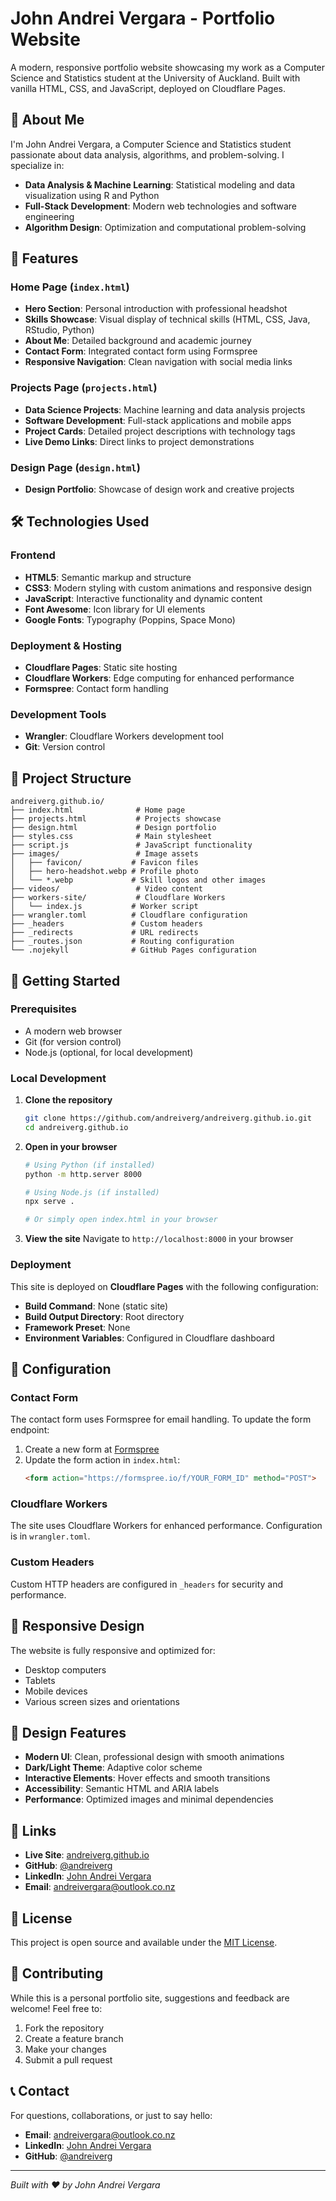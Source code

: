 # John Andrei Vergara - Portfolio Website

A modern, responsive portfolio website showcasing my work as a Computer Science and Statistics student at the University of Auckland. Built with vanilla HTML, CSS, and JavaScript, deployed on Cloudflare Pages.

## 🌟 About Me

I'm John Andrei Vergara, a Computer Science and Statistics student passionate about data analysis, algorithms, and problem-solving. I specialize in:

- **Data Analysis & Machine Learning**: Statistical modeling and data visualization using R and Python
- **Full-Stack Development**: Modern web technologies and software engineering
- **Algorithm Design**: Optimization and computational problem-solving

## 🚀 Features

### Home Page (`index.html`)
- **Hero Section**: Personal introduction with professional headshot
- **Skills Showcase**: Visual display of technical skills (HTML, CSS, Java, RStudio, Python)
- **About Me**: Detailed background and academic journey
- **Contact Form**: Integrated contact form using Formspree
- **Responsive Navigation**: Clean navigation with social media links

### Projects Page (`projects.html`)
- **Data Science Projects**: Machine learning and data analysis projects
- **Software Development**: Full-stack applications and mobile apps
- **Project Cards**: Detailed project descriptions with technology tags
- **Live Demo Links**: Direct links to project demonstrations

### Design Page (`design.html`)
- **Design Portfolio**: Showcase of design work and creative projects

## 🛠️ Technologies Used

### Frontend
- **HTML5**: Semantic markup and structure
- **CSS3**: Modern styling with custom animations and responsive design
- **JavaScript**: Interactive functionality and dynamic content
- **Font Awesome**: Icon library for UI elements
- **Google Fonts**: Typography (Poppins, Space Mono)

### Deployment & Hosting
- **Cloudflare Pages**: Static site hosting
- **Cloudflare Workers**: Edge computing for enhanced performance
- **Formspree**: Contact form handling

### Development Tools
- **Wrangler**: Cloudflare Workers development tool
- **Git**: Version control

## 📁 Project Structure

```
andreiverg.github.io/
├── index.html              # Home page
├── projects.html           # Projects showcase
├── design.html             # Design portfolio
├── styles.css              # Main stylesheet
├── script.js               # JavaScript functionality
├── images/                 # Image assets
│   ├── favicon/           # Favicon files
│   ├── hero-headshot.webp # Profile photo
│   └── *.webp             # Skill logos and other images
├── videos/                 # Video content
├── workers-site/           # Cloudflare Workers
│   └── index.js           # Worker script
├── wrangler.toml          # Cloudflare configuration
├── _headers               # Custom headers
├── _redirects             # URL redirects
├── _routes.json           # Routing configuration
└── .nojekyll              # GitHub Pages configuration
```

## 🚀 Getting Started

### Prerequisites
- A modern web browser
- Git (for version control)
- Node.js (optional, for local development)

### Local Development

1. **Clone the repository**
   ```bash
   git clone https://github.com/andreiverg/andreiverg.github.io.git
   cd andreiverg.github.io
   ```

2. **Open in your browser**
   ```bash
   # Using Python (if installed)
   python -m http.server 8000
   
   # Using Node.js (if installed)
   npx serve .
   
   # Or simply open index.html in your browser
   ```

3. **View the site**
   Navigate to `http://localhost:8000` in your browser

### Deployment

This site is deployed on **Cloudflare Pages** with the following configuration:

- **Build Command**: None (static site)
- **Build Output Directory**: Root directory
- **Framework Preset**: None
- **Environment Variables**: Configured in Cloudflare dashboard

## 🔧 Configuration

### Contact Form
The contact form uses Formspree for email handling. To update the form endpoint:

1. Create a new form at [Formspree](https://formspree.io)
2. Update the form action in `index.html`:
   ```html
   <form action="https://formspree.io/f/YOUR_FORM_ID" method="POST">
   ```

### Cloudflare Workers
The site uses Cloudflare Workers for enhanced performance. Configuration is in `wrangler.toml`.

### Custom Headers
Custom HTTP headers are configured in `_headers` for security and performance.

## 📱 Responsive Design

The website is fully responsive and optimized for:
- Desktop computers
- Tablets
- Mobile devices
- Various screen sizes and orientations

## 🎨 Design Features

- **Modern UI**: Clean, professional design with smooth animations
- **Dark/Light Theme**: Adaptive color scheme
- **Interactive Elements**: Hover effects and smooth transitions
- **Accessibility**: Semantic HTML and ARIA labels
- **Performance**: Optimized images and minimal dependencies

## 🔗 Links

- **Live Site**: [andreiverg.github.io](https://andreiverg.github.io)
- **GitHub**: [@andreiverg](https://github.com/andreiverg)
- **LinkedIn**: [John Andrei Vergara](https://www.linkedin.com/in/john-andrei-vergara-3b9921285/)
- **Email**: andreivergara@outlook.co.nz

## 📄 License

This project is open source and available under the [MIT License](LICENSE).

## 🤝 Contributing

While this is a personal portfolio site, suggestions and feedback are welcome! Feel free to:

1. Fork the repository
2. Create a feature branch
3. Make your changes
4. Submit a pull request

## 📞 Contact

For questions, collaborations, or just to say hello:

- **Email**: andreivergara@outlook.co.nz
- **LinkedIn**: [John Andrei Vergara](https://www.linkedin.com/in/john-andrei-vergara-3b9921285/)
- **GitHub**: [@andreiverg](https://github.com/andreiverg)

---

*Built with ❤️ by John Andrei Vergara* 